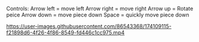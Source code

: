 Controls:
Arrow left = move left
Arrow right = move right
Arrow up = Rotate peice 
Arrow down = move piece down 
Space = quickly move piece down 



https://user-images.githubusercontent.com/86543368/174109115-f21898d6-4f26-4f86-8549-fd446c1cc975.mp4

